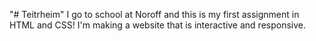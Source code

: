 "# Teitrheim"
I go to school at Noroff and this is my first assignment in HTML and CSS!
I'm making a website that is interactive and responsive.
